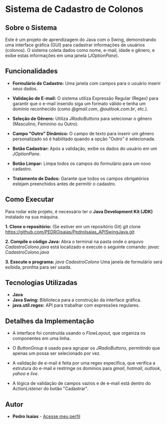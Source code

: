 # Sistema de Cadastro de Colonos

## Sobre o Sistema

Este é um projeto de aprendizagem do Java com o Swing, demonstrando uma interface gráfica (GUI) para cadastrar informações de usuários (colonos). O sistema coleta dados como nome, e-mail, idade e gênero, e exibe estas informações em uma janela (*JOptionPane*).

## Funcionalidades
* **Formulário de Cadastro:** Uma janela com campos para o usuário inserir seus dados.
* **Validação de E-mail:** O sistema utiliza Expressão Regular (Regex) para garantir que o e-mail inserido siga um formato válido e tenha um domínio reconhecido (como *@gmail.com*, *@outlook.com.br*, etc.).
* **Seleção de Gênero:** Utiliza *JRadioButtons* para selecionar o gênero (Masculino, Feminino ou Outro).

* **Campo "Outro" Dinâmico:** O campo de texto para inserir um gênero personalizado só é habilitado quando a opção "Outro" é selecionada.

* **Botão Cadastrar:** Após a validação, exibe os dados do usuário em um *JOptionPane*.

* **Botão Limpar:** Limpa todos os campos do formulário para um novo cadastro.

* **Tratamento de Dados:** Garante que todos os campos obrigatórios estejam preenchidos antes de permitir o cadastro.

## Como Executar

Para rodar este projeto, é necessário ter o **Java Development Kit (JDK)** instalado na sua máquina.

**1. Clone o repositório:** (Se estiver em um repositório Git)
git clone https://github.com/PEDROisaias/PedroIsaias_APISwingJava.git

**2. Compile o código Java:** Abra o terminal na pasta onde o arquivo *CadastroColono.java* está localizado e execute o seguinte comando:
*javac CadastroColono.java*

**3. Execute o programa:**
*java CadastroColono*
Uma janela de formulário será exibida, pronhta para ser usada.

## **Tecnologias Utilizadas**
* **Java**
* **Java Swing:** Biblioteca para a construção da interface gráfica.
* **java.util.regex:** API para trabalhar com expressões regulares.

## **Detalhes da Implementação**

* A interface foi construída usando o *FlowLayout,* que organiza os componentes em uma linha.

* O *ButtonGroup* é usado para agrupar os *JRadioButtons*, permitindo que apenas um possa ser selecionado por vez.

* A validação de e-mail é feita por uma regex específica, que verifica a estrutura do e-mail e restringe os domínios para *gmail*, *hotmail*, *outlook*, *yahoo* e *live*.

* A lógica de validação de campos vazios e de e-mail está dentro do *ActionListener* do botão "Cadastrar".

## **Autor**

* **Pedro Isaías** - [Acesse meu perfil](https://github.com/PEDROisaias)